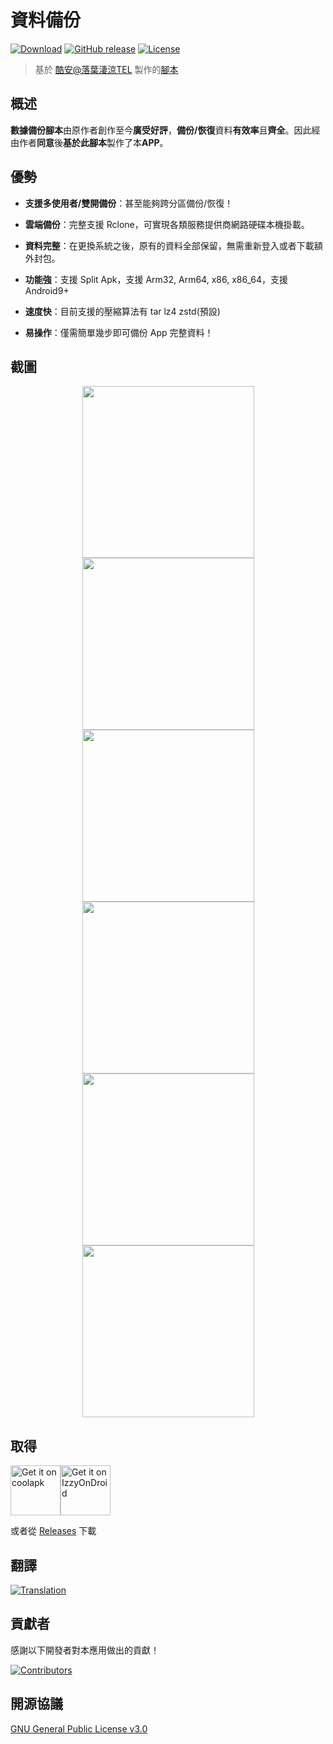 # 資料備份
[![Download](https://img.shields.io/github/downloads/XayahSuSuSu/Android-DataBackup/total)](https://github.com/XayahSuSuSu/Android-DataBackup/releases) [![GitHub release](https://img.shields.io/github/v/release/XayahSuSuSu/Android-DataBackup?color=orange)](https://github.com/XayahSuSuSu/Android-DataBackup/releases) [![License](https://img.shields.io/github/license/XayahSuSuSu/Android-DataBackup?color=ff69b4)](./LICENSE)

> 基於 [酷安@落葉淒涼TEL](http://www.coolapk.com/u/2277637) 製作的[腳本](https://github.com/YAWAsau/backup_script)
>

## 概述
**數據備份腳本**由原作者創作至今**廣受好評**，**備份/恢復**資料**有效率**且**齊全**。因此經由作者**同意**後**基於此腳本**製作了本**APP**。

## 優勢
* **支援多使用者/雙開備份**：甚至能夠跨分區備份/恢復！

* **雲端備份**：完整支援 Rclone，可實現各類服務提供商網路硬碟本機掛載。

* **資料完整**：在更換系統之後，原有的資料全部保留，無需重新登入或者下載額外封包。

* **功能強**：支援 Split Apk，支援 Arm32, Arm64, x86, x86_64，支援 Android9+

* **速度快**：目前支援的壓縮算法有 tar lz4 zstd(預設)

* **易操作**：僅需簡單幾步即可備份 App 完整資料！

## 截圖
<div align="center">
	<img src="./fastlane/metadata/android/en-US/images/phoneScreenshots/01.jpg" width="275px"><img src="./fastlane/metadata/android/en-US/images/phoneScreenshots/02.jpg" width="275px"><img src="./fastlane/metadata/android/en-US/images/phoneScreenshots/03.jpg" width="275px">
	<img src="./fastlane/metadata/android/en-US/images/phoneScreenshots/04.jpg" width="275px"><img src="./fastlane/metadata/android/en-US/images/phoneScreenshots/05.jpg" width="275px"><img src="./fastlane/metadata/android/en-US/images/phoneScreenshots/06.jpg" width="275px">
</div>

## 取得
[<img src="https://static.coolapk.com/static/web/v8/images/header-logo.png"
     alt="Get it on coolapk"
     height="80">](https://www.coolapk.com/apk/com.xayah.databackup)[<img src="https://gitlab.com/IzzyOnDroid/repo/-/raw/master/assets/IzzyOnDroid.png"
     alt="Get it on IzzyOnDroid"
     height="80">](https://apt.izzysoft.de/fdroid/index/apk/com.xayah.databackup)

或者從 [Releases](https://github.com/XayahSuSuSu/Android-DataBackup/releases/latest) 下載

## 翻譯
[<img src="https://hosted.weblate.org/widgets/databackup/-/open-graph.png"
     alt="Translation">](https://hosted.weblate.org/engage/databackup/)

## 貢獻者
感謝以下開發者對本應用做出的貢獻！

[![Contributors](https://contrib.rocks/image?repo=XayahSuSuSu/Android-DataBackup)](https://github.com/XayahSuSuSu/Android-DataBackup/graphs/contributors)

## 開源協議
[GNU General Public License v3.0](./LICENSE)
